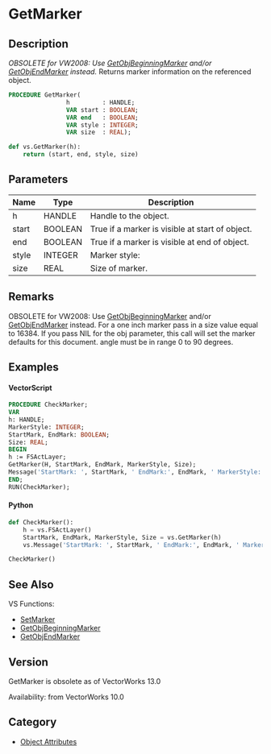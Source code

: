 # GetMarker

## Description
_OBSOLETE for VW2008: Use [ GetObjBeginningMarker](GetObjBeginningMarker.md) and/or [ GetObjEndMarker](GetObjEndMarker.md) instead._
Returns marker information on the referenced object.

```pascal
PROCEDURE GetMarker(
				h         : HANDLE;
				VAR start : BOOLEAN;
				VAR end   : BOOLEAN;
				VAR style : INTEGER;
				VAR size  : REAL);
```

```python
def vs.GetMarker(h):
    return (start, end, style, size)
```

## Parameters
|Name|Type|Description|
|---|---|---|
|h|HANDLE|Handle to the object.|
|start|BOOLEAN|True if a marker is visible at start of object.|
|end|BOOLEAN|True if a marker is visible at end of object.|
|style|INTEGER|Marker style:|0 - Filled Arrow Marker|1 - Empty Arrow Marker|2 - Open Arrow Marker|3 - Filled Ball Marker|4 - Empty Ball Marker|5 - Slash Marker|6 - Cross Marker|
|size|REAL|Size of marker.|

## Remarks
OBSOLETE for VW2008: Use [ GetObjBeginningMarker](GetObjBeginningMarker.md) and/or [ GetObjEndMarker](GetObjEndMarker.md) instead.
For a one inch marker pass in a size value equal to 16384. If you pass NIL for the obj parameter, this call will set the marker defaults for this document.  angle must be in range 0 to 90 degrees.

## Examples
#### VectorScript ####
```pascal
PROCEDURE CheckMarker;
VAR
h: HANDLE;
MarkerStyle: INTEGER;
StartMark, EndMark: BOOLEAN;
Size: REAL;
BEGIN
h := FSActLayer;
GetMarker(H, StartMark, EndMark, MarkerStyle, Size);
Message('StartMark: ', StartMark, ' EndMark:', EndMark, ' MarkerStyle:', MarkerStyle, ' Size:', Size);
END;
RUN(CheckMarker);
```
#### Python ####
```python
def CheckMarker():
	h = vs.FSActLayer()
	StartMark, EndMark, MarkerStyle, Size = vs.GetMarker(h)
	vs.Message('StartMark: ', StartMark, ' EndMark:', EndMark, ' MarkerStyle:', MarkerStyle, ' Size:', Size)

CheckMarker()
```

## See Also
VS Functions:
* [SetMarker](SetMarker.md)
* [GetObjBeginningMarker](GetObjBeginningMarker.md)
* [GetObjEndMarker](GetObjEndMarker.md)

## Version
GetMarker is obsolete as of VectorWorks 13.0

Availability: from VectorWorks 10.0

## Category
* [Object Attributes](../Categories/Object%20Attributes.md)

